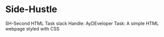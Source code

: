 # Side-Hustle
SH-Second HTML Task
slack Handle:
AyDEveloper
Task:
A simple HTML webpage styled with CSS

